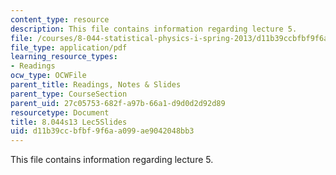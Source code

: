 ```yaml
---
content_type: resource
description: This file contains information regarding lecture 5.
file: /courses/8-044-statistical-physics-i-spring-2013/d11b39ccbfbf9f6aa099ae9042048bb3_MIT8_044S13_L5.pdf
file_type: application/pdf
learning_resource_types:
- Readings
ocw_type: OCWFile
parent_title: Readings, Notes & Slides
parent_type: CourseSection
parent_uid: 27c05753-682f-a97b-66a1-d9d0d2d92d89
resourcetype: Document
title: 8.044s13 Lec5Slides
uid: d11b39cc-bfbf-9f6a-a099-ae9042048bb3
---
```

This file contains information regarding lecture 5.

